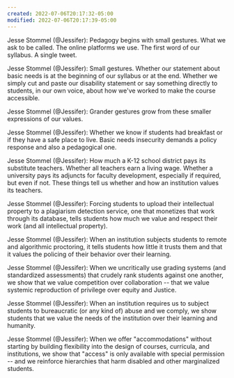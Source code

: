```yaml
---
created: 2022-07-06T20:17:32-05:00
modified: 2022-07-06T20:17:39-05:00
---
```


Jesse Stommel (@Jessifer): Pedagogy begins with small gestures. What we ask to be called. The online platforms we use. The first word of our syllabus. A single tweet.

Jesse Stommel (@Jessifer): Small gestures. Whether our statement about basic needs is at the beginning of our syllabus or at the end. Whether we simply cut and paste our disability statement or say something directly to students, in our own voice, about how we've worked to make the course accessible.

Jesse Stommel (@Jessifer): Grander gestures grow from these smaller expressions of our values.

Jesse Stommel (@Jessifer): Whether we know if students had breakfast or if they have a safe place to live. Basic needs insecurity demands a policy response and also a pedagogical one.

Jesse Stommel (@Jessifer): How much a K-12 school district pays its substitute teachers. Whether all teachers earn a living wage. Whether a university pays its adjuncts for faculty development, especially if required, but even if not. These things tell us whether and how an institution values its teachers.

Jesse Stommel (@Jessifer): Forcing students to upload their intellectual property to a plagiarism detection service, one that monetizes that work through its database, tells students how much we value and respect their work (and all intellectual property).

Jesse Stommel (@Jessifer): When an institution subjects students to remote and algorithmic proctoring, it tells students how little it trusts them and that it values the policing of their behavior over their learning.

Jesse Stommel (@Jessifer): When we uncritically use grading systems (and standardized assessments) that crudely rank students against one another, we show that we value competition over collaboration -- that we value systemic reproduction of privilege over equity and Justice.

Jesse Stommel (@Jessifer): When an institution requires us to subject students to bureaucratic (or any kind of) abuse and we comply, we show students that we value the needs of the institution over their learning and humanity.

Jesse Stommel (@Jessifer): When we offer "accommodations" without starting by building flexibility into the design of courses, curricula, and institutions, we show that "access" is only available with special permission -- and we reinforce hierarchies that harm disabled and other marginalized students.
